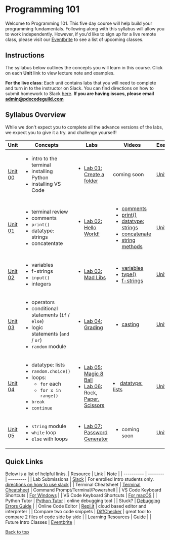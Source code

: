 # <a id="top"></a>Programming 101

Welcome to Programming 101. This five day course will help build your programming fundamentals. Following along with this syllabus will allow you to work independently. However, if you'd like to sign up for a live remote class, please visit our [Eventbrite](https://www.eventbrite.com/o/pdx-code-guild-17959456298) to see a list of upcoming classes.

## Instructions

The syllabus below outlines the concepts you will learn in this course. Click on each **Unit** link to view lecture note and examples.

**For the live class**: Each unit contains labs that you will need to complete and turn in to the instructor on Slack. You can find directions on how to submit homework to Slack [here](/docs/slack.md). **If you are having issues, please email admin@pdxcodeguild.com**

## Syllabus Overview

While we don't expect you to complete all the advance versions of the labs, we expect you to give it a try. and challenge yourself!

| Unit                        | Concepts                                                                                                                                                                  | Labs                                                                                                                | Videos                                                                                                                                                                                                                                                                                                                                                                                                                      | Exercises                                |
| --------------------------- | ------------------------------------------------------------------------------------------------------------------------------------------------------------------------- | ------------------------------------------------------------------------------------------------------------------- | --------------------------------------------------------------------------------------------------------------------------------------------------------------------------------------------------------------------------------------------------------------------------------------------------------------------------------------------------------------------------------------------------------------------------- | ---------------------------------------- |
| [Unit 00](/units/unit-0.md) | <ul><li>intro to the terminal</li> <li>installing Python</li> <li>installing VS Code</li></ul>                                                                            | <ul><li>[Lab 01: Create a folder](/labs/pdxfolder.md)</li></ul>                                                     | coming soon                                                                                                                                                                                                                                                                                                                                                                                                                 | [Unit 0](/practice/unit_0/exercise_1.md) |
| [Unit 01](/units/unit-1.md) | <ul><li>terminal review</li> <li>comments</li> <li>`print()`</li> <li>datatype: strings</li> <li>concatentate</li>                                                        | <ul><li>[Lab 02: Hello World!](/labs/hello.md)</li></ul>                                                            | <ul> <li><a href="https://youtu.be/YKRYs8QDWZQ" target="_blank">comments</a></li> <li><a href="https://youtu.be/KmSPjRxr4GA" target="_blank">print()</a></li> <li><a href="https://youtu.be/wbLLxCEQ2do" target="_blank">datatype: strings</a></li> <li><a href="https://youtu.be/7Fq19HrS9wA" target="_blank">concatenate</a></li> <li><a href="https://youtu.be/BDaZMU3iuKw" target="_blank">string methods</a></li></ul> | [Unit 01 ](/practice/unit_1/)            |
| [Unit 02](/units/unit-2.md) | <ul><li>variables</li> <li>f-strings</li> <li>`input()`</li> <li>integers</li>                                                                                            | <ul> <li>[Lab 03: Mad Libs](/labs/madlibs.md)</li> </ul>                                                            | <ul> <li><a target="_blank" href="https://youtu.be/ft0vAxHnkGw">variables</a></li> <li><a target="_blank" href="https://youtu.be/xfYXx2zBYJo">type()</a></li> <li><a href="https://youtu.be/s-3SyF9wZqY" target="_blank">f-strings</a></li></ul>                                                                                                                                                                            | [Unit 02 ](/practice/unit_2)             |
| [Unit 03](/units/unit-3.md) | <ul><li>operators</li> <li>conditional statements (`if` / `else`)</li> <li>logic statements (`and` / `or`)</li><li>`random` module</li> </ul>                             | <ul><li>[Lab 04: Grading](/labs/grading.md)</li> </ul>                                                              | <ul><li><a target="_blank" href="https://youtu.be/yljHWm1shiE">casting</a></li></li>                                                                                                                                                                                                                                                                                                                                        | [Unit 03 ](/practice/unit_3/)            |
| [Unit 04](/units/unit-4.md) | <ul><li>datatype: lists</li> <li>`random.choice()`</li> <li>loops: <ul><li>`for` each</li><li>`for x in range()`</li></ul></li> <li>`break`</li> <li>`continue`</li></ul> | <ul><li>[Lab 05: Magic 8 Ball](/labs/magic-8-ball.md) </li> <li>[Lab 06: Rock, Paper, Scissors](/labs/rps.md) </ul> | <li><a href="https://youtu.be/TjQv--wrc3o" target="_blank">datatype: lists</a></li>                                                                                                                                                                                                                                                                                                                                         | [Unit 04 ](/practice/unit_4)             |
| [Unit 05](/units/unit-5.md) | <ul><li>`string` module</li> <li>`while` loop</li> <li>`else` with loops</li></ul>                                                                                        | <ul><li>[Lab 07: Password Generator](/labs/password_generator.md)</li> </ul>                                        | <ul><li>coming soon</ul></li>                                                                                                                                                                                                                                                                                                                                                                                               | [Unit 05 ](/practice/unit_5/)            |

## Quick Links

Below is a list of helpful links.
| Resource | Link | Note |
| ---------- | -------- | --------- |
| Lab Submissions | [Slack](https://app.slack.com/client/TH5A28SJ0/CH6DE8QK1) | For enrolled Intro students only. [directions on how to use slack](/docs/slack.md) |
| Terminal Cheatsheet | [Terminal Cheatsheet](/docs/terminal_cheatsheet.md) | Command Prompt/Terminal/Powershell |
| VS Code Keyboard Shortcuts | [For Windows](https://code.visualstudio.com/shortcuts/keyboard-shortcuts-windows.pdf) |
| VS Code Keyboard Shortcuts | [For macOS](https://code.visualstudio.com/shortcuts/keyboard-shortcuts-macos.pdf) |
| Python Tutor | [Python Tutor](http://pythontutor.com/visualize.html#mode=edit) | online debugging tool |
| Stuck? | [Debugging Errors Guide](https://github.com/PdxCodeGuild/IntroToProgramming/blob/master/documentation/troubleshooting.md) |
| Online Code Editor | [Repl.it](https://repl.it) | cloud based editor and interpreter |
| Compare two code snippets | [DiffChecker](https://www.diffchecker.com/) | great tool to compare 2 files of code side by side |
| Learning Resources | [Guide](https://github.com/PdxCodeGuild/IntroToProgramming/blob/master/documentation/resources.md) | | Future Intro Classes | [Eventbrite](https://www.eventbrite.com/o/pdx-code-guild-17959456298) |

[Back to top](#top)
